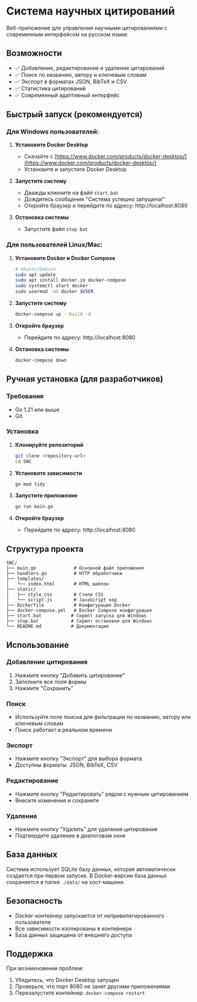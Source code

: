 # Система научных цитирований

Веб-приложение для управления научными цитированиями с современным интерфейсом на русском языке.

## Возможности

- ✅ Добавление, редактирование и удаление цитирований
- ✅ Поиск по названию, автору и ключевым словам
- ✅ Экспорт в форматах JSON, BibTeX и CSV
- ✅ Статистика цитирований
- ✅ Современный адаптивный интерфейс

## Быстрый запуск (рекомендуется)

### Для Windows пользователей:

1. **Установите Docker Desktop**
   - Скачайте с [https://www.docker.com/products/docker-desktop/](https://www.docker.com/products/docker-desktop/)
   - Установите и запустите Docker Desktop

2. **Запустите систему**
   - Дважды кликните на файл `start.bat`
   - Дождитесь сообщения "Система успешно запущена!"
   - Откройте браузер и перейдите по адресу: http://localhost:8080

3. **Остановка системы**
   - Запустите файл `stop.bat`

### Для пользователей Linux/Mac:

1. **Установите Docker и Docker Compose**
   ```bash
   # Ubuntu/Debian
   sudo apt update
   sudo apt install docker.io docker-compose
   sudo systemctl start docker
   sudo usermod -aG docker $USER
   ```

2. **Запустите систему**
   ```bash
   docker-compose up --build -d
   ```

3. **Откройте браузер**
   - Перейдите по адресу: http://localhost:8080

4. **Остановка системы**
   ```bash
   docker-compose down
   ```

## Ручная установка (для разработчиков)

### Требования
- Go 1.21 или выше
- Git

### Установка

1. **Клонируйте репозиторий**
   ```bash
   git clone <repository-url>
   cd SNC
   ```

2. **Установите зависимости**
   ```bash
   go mod tidy
   ```

3. **Запустите приложение**
   ```bash
   go run main.go
   ```

4. **Откройте браузер**
   - Перейдите по адресу: http://localhost:8080

## Структура проекта

```
SNC/
├── main.go              # Основной файл приложения
├── handlers.go          # HTTP обработчики
├── templates/
│   └── index.html       # HTML шаблон
├── static/
│   ├── style.css        # Стили CSS
│   └── script.js        # JavaScript код
├── Dockerfile           # Конфигурация Docker
├── docker-compose.yml   # Docker Compose конфигурация
├── start.bat           # Скрипт запуска для Windows
├── stop.bat            # Скрипт остановки для Windows
└── README.md           # Документация
```

## Использование

### Добавление цитирования
1. Нажмите кнопку "Добавить цитирование"
2. Заполните все поля формы
3. Нажмите "Сохранить"

### Поиск
- Используйте поле поиска для фильтрации по названию, автору или ключевым словам
- Поиск работает в реальном времени

### Экспорт
- Нажмите кнопку "Экспорт" для выбора формата
- Доступны форматы: JSON, BibTeX, CSV

### Редактирование
- Нажмите кнопку "Редактировать" рядом с нужным цитированием
- Внесите изменения и сохраните

### Удаление
- Нажмите кнопку "Удалить" для удаления цитирования
- Подтвердите удаление в диалоговом окне

## База данных

Система использует SQLite базу данных, которая автоматически создается при первом запуске. В Docker-версии база данных сохраняется в папке `./data/` на хост-машине.

## Безопасность

- Docker-контейнер запускается от непривилегированного пользователя
- Все зависимости изолированы в контейнере
- База данных защищена от внешнего доступа

## Поддержка

При возникновении проблем:
1. Убедитесь, что Docker Desktop запущен
2. Проверьте, что порт 8080 не занят другими приложениями
3. Перезапустите контейнер: `docker-compose restart` 
